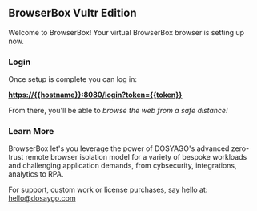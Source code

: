 ## BrowserBox Vultr Edition 

Welcome to BrowserBox! Your virtual BrowserBox browser is setting up now. 

### Login 

Once setup is complete you can log in:

[**https://{{hostname}}:8080/login?token={{token}}**](https://{{hostname}}:8080/login?token={{token}})

From there, you'll be able to *browse the web from a safe distance!*

### Learn More

BrowserBox let's you leverage the power of DOSYAGO's advanced zero-trust remote browser isolation model for a variety of bespoke workloads and challenging application demands, from cybsecurity, integrations, analytics to RPA.

For support, custom work or license purchases, say hello at: [hello@dosaygo.com](mailto:hello@dosaygo.com?subject=Hello)
